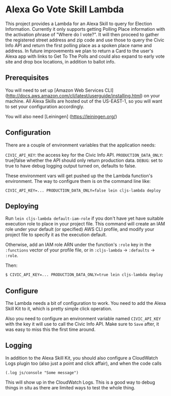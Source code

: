 # Alexa Go Vote Skill Lambda

This project provides a Lambda for an Alexa Skill to query for Election Information.
Currently it only supports getting Polling Place information with the activation
phrase of "Where do I vote?". It will then proceed to gather the registered street
address and zip code and use those to query the Civic Info API and return the first
polling place as a spoken place name and address. In future improvements we plan
to return a Card to the user's Alexa app with links to Get To The Polls and could
also expand to early vote site and drop box locations, in addition to ballot info.

## Prerequisites

You will need to set up [Amazon Web Services CLI] (http://docs.aws.amazon.com/cli/latest/userguide/installing.html) on your machine.   All Alexa Skills are hosted out of the US-EAST-1, so you will want to set your configuration accordingly.

You will also need [Leiningen] (https://leiningen.org/)

## Configuration

There are a couple of environment variables that the application needs:

`CIVIC_API_KEY`: the access key for the Civic Info API.
`PRODUCTION_DATA_ONLY`: true|false whether the API should only return production data.
`DEBUG`: set to true to have debug logging output turned on, defaults to false.

These environment vars will get pushed up the the Lambda function's environment. The
way to configure them is on the command line like:

```CIVIC_API_KEY=... PRODUCTION_DATA_ONLY=false lein cljs-lambda deploy```

## Deploying

Run `lein cljs-lambda default-iam-role` if you don't have yet have suitable
execution role to place in your project file.  This command will create an IAM
role under your default (or specified) AWS CLI profile, and modify your project
file to specify it as the execution default.

Otherwise, add an IAM role ARN under the function's `:role` key in the
`:functions` vector of your profile file, or in `:cljs-lambda` -> `:defaults` ->
`:role`.

Then:

```sh
$ CIVIC_API_KEY=... PRODUCTION_DATA_ONLY=true lein cljs-lambda deploy
```

## Configure

The Lambda needs a bit of configuration to work. You need to add the Alexa Skill Kit
to it, which is pretty simple click operation.

Also you need to configure an environment variable named `CIVIC_API_KEY` with the
key it will use to call the Civic Info API. Make sure to `Save` after, it was easy
to miss this the first time around.

## Logging

In addition to the Alexa Skill Kit, you should also configure a CloudWatch Logs plugin too
(also just a point and click affair), and when the code calls

`(.log js/console "Some message")`

This will show up in the CloudWatch Logs. This is a good way to debug things in situ
as there are limited ways to test the whole thing.
